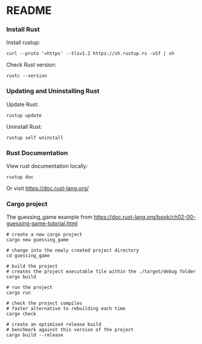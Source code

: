 # README

### Install Rust

Install rustup:
```shell
curl --proto '=https' --tlsv1.2 https://sh.rustup.rs -sSf | sh
```

Check Rust version:
```shell
rustc --version
```

### Updating and Uninstalling Rust

Update Rust:
```shell
rustup update
```

Uninstall Rust:
```shell
rustup self uninstall
```

### Rust Documentation

View rust documentation locally:
```shell
rustup doc
```

Or visit https://doc.rust-lang.org/

### Cargo project

The guessing_game example from https://doc.rust-lang.org/book/ch02-00-guessing-game-tutorial.html

```shell
# create a new cargo project
cargo new guessing_game

# change into the newly created project directory
cd guessing_game

# build the project
# creates the project executable file within the ./target/debug folder
cargo build

# run the project
cargo run

# check the project compiles
# faster alternative to rebuilding each time
cargo check

# create an optimised release build
# benchmark against this version of the project
cargo build --release
```

